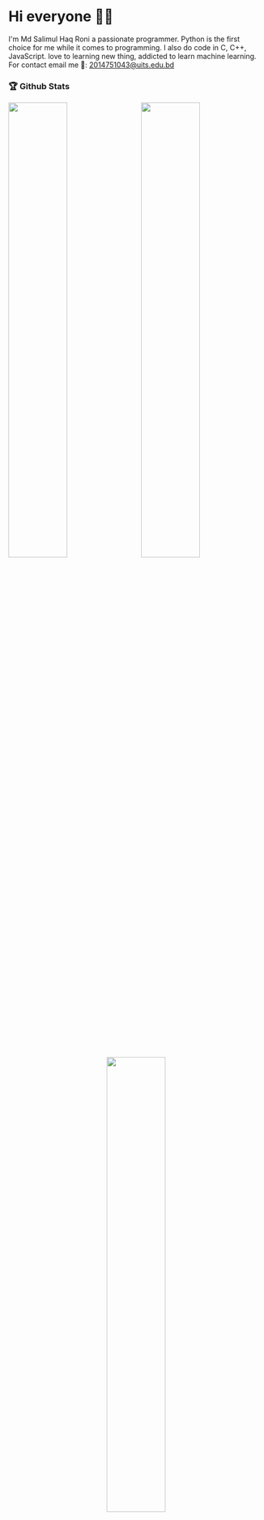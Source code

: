 # Hi everyone 🙋‍♂

I'm Md Salimul Haq Roni a passionate programmer. Python is the first choice for me while it comes to programming. I also do code in C, C++, JavaScript. love to learning new thing, addicted to learn machine learning.
For contact email me 📧: 2014751043@uits.edu.bd

### 🏆 Github Stats

  <img  src="https://github-readme-stats.vercel.app/api?username=MdSalimulHaqRoni&show_icons=true&hide_border=true&theme=dark" width="48%" align="right" >
  <img  src="https://github-readme-streak-stats.herokuapp.com/?user=MdSalimulHaqRoni&theme=dark&show_icons=true&hide_border=true" width="48%" >

  <p align="center">
    <img src = "https://github-readme-stats.vercel.app/api/top-langs/?username=MdSalimulHaqRoni&theme=dark&show_icons=true&hide_border=true&layout=compact" width="48%"/>
  </p>



### Total Visitors 👀
<img src="https://profile-counter.glitch.me/MdSalimulHaqRoni/count.svg" alt="Visitor Count"/>

### Connect with me:

[![LinkedIn Connect](https://img.shields.io/badge/%20-Connect-black?color=14171A&labelColor=212121&logo=linkedin&logoColor=ffffff)](https://www.linkedin.com/in/mdsalimulhaqroni/) 
[![Facebook Follow](https://img.shields.io/badge/%20-Follow-black?color=14171A&labelColor=1976d2&logo=facebook&logoColor=ffffff)](https://www.facebook.com/ronyerahaman) 
[![Medium Follow](https://img.shields.io/badge/%20-Follow-black?color=14171A&labelColor=1976d2&logo=medium&logoColor=ffffff)](https://medium.com/@ynorynor) 
[![Questions](https://img.shields.io/badge/%20-Questions-black?color=14171A&labelColor=fff&logo=stackoverflow&logoColor=0c0d0e26)](https://stackoverflow.com/user/18226417/md-salimul-haq-roni)

<br />
